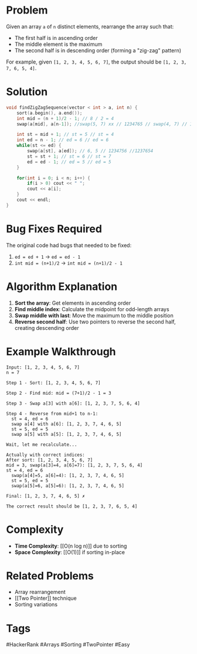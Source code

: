 # Problem

Given an array `a` of `n` distinct elements, rearrange the array such that:
- The first half is in ascending order
- The middle element is the maximum
- The second half is in descending order (forming a "zig-zag" pattern)

For example, given `[1, 2, 3, 4, 5, 6, 7]`, the output should be `[1, 2, 3, 7, 6, 5, 4]`.

# Solution

```cpp
void findZigZagSequence(vector < int > a, int n) {
	sort(a.begin(), a.end());
	int mid = (n + 1)/2 - 1; // 8 / 2 = 4
	swap(a[mid], a[n-1]); //swap(5, 7) xx // 1234765 // swap(4, 7) // 1237564

	int st = mid + 1; // st = 5 // st = 4
	int ed = n - 1; // ed = 6 // ed = 6
	while(st <= ed) { 
		swap(a[st], a[ed]); // 6, 5 // 1234756 //1237654
		st = st + 1; // st = 6 // st = 7
		ed = ed - 1; // ed = 5 // ed = 5
	}

	for(int i = 0; i < n; i++) {
		if(i > 0) cout << " ";
		cout << a[i];	
	}
	cout << endl;
}
```

# Bug Fixes Required

The original code had bugs that needed to be fixed:

1. `ed = ed + 1` → `ed = ed - 1`
2. `int mid = (n+1)/2` → `int mid = (n+1)/2 - 1`

# Algorithm Explanation

1. **Sort the array**: Get elements in ascending order
2. **Find middle index**: Calculate the midpoint for odd-length arrays
3. **Swap middle with last**: Move the maximum to the middle position
4. **Reverse second half**: Use two pointers to reverse the second half, creating descending order

# Example Walkthrough

```
Input: [1, 2, 3, 4, 5, 6, 7]
n = 7

Step 1 - Sort: [1, 2, 3, 4, 5, 6, 7]

Step 2 - Find mid: mid = (7+1)/2 - 1 = 3

Step 3 - Swap a[3] with a[6]: [1, 2, 3, 7, 5, 6, 4]

Step 4 - Reverse from mid+1 to n-1:
  st = 4, ed = 6
  swap a[4] with a[6]: [1, 2, 3, 7, 4, 6, 5]
  st = 5, ed = 5
  swap a[5] with a[5]: [1, 2, 3, 7, 4, 6, 5]
  
Wait, let me recalculate...

Actually with correct indices:
After sort: [1, 2, 3, 4, 5, 6, 7]
mid = 3, swap(a[3]=4, a[6]=7): [1, 2, 3, 7, 5, 6, 4]
st = 4, ed = 6
  swap(a[4]=5, a[6]=4): [1, 2, 3, 7, 4, 6, 5]
  st = 5, ed = 5
  swap(a[5]=6, a[5]=6): [1, 2, 3, 7, 4, 6, 5]
  
Final: [1, 2, 3, 7, 4, 6, 5] ✗

The correct result should be [1, 2, 3, 7, 6, 5, 4]
```

# Complexity

- **Time Complexity**: [[O(n log n)]] due to sorting
- **Space Complexity**: [[O(1)]] if sorting in-place

# Related Problems

- Array rearrangement
- [[Two Pointer]] technique
- Sorting variations

# Tags

#HackerRank #Arrays #Sorting #TwoPointer #Easy